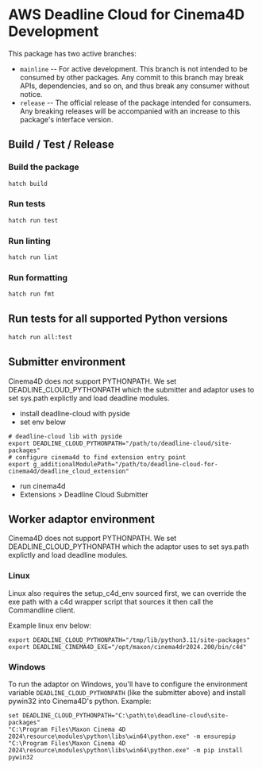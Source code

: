 # AWS Deadline Cloud for Cinema4D Development

This package has two active branches:

- `mainline` -- For active development. This branch is not intended to be consumed by other packages. Any commit to this branch may break APIs, dependencies, and so on, and thus break any consumer without notice.
- `release` -- The official release of the package intended for consumers. Any breaking releases will be accompanied with an increase to this package's interface version.
## Build / Test / Release

### Build the package

```bash
hatch build
```

### Run tests

```bash
hatch run test
```

### Run linting

```bash
hatch run lint
```

### Run formatting

```bash
hatch run fmt
```

## Run tests for all supported Python versions

```bash
hatch run all:test
```

## Submitter environment

Cinema4D does not support PYTHONPATH. We set DEADLINE_CLOUD_PYTHONPATH which the
submitter and adaptor uses to set sys.path explictly and load deadline modules.

- install deadline-cloud with pyside
- set env below

```
# deadline-cloud lib with pyside
export DEADLINE_CLOUD_PYTHONPATH="/path/to/deadline-cloud/site-packages"
# configure cinema4d to find extension entry point
export g_additionalModulePath="/path/to/deadline-cloud-for-cinema4d/deadline_cloud_extension"
```

- run cinema4d
- Extensions > Deadline Cloud Submitter

## Worker adaptor environment

Cinema4D does not support PYTHONPATH. We set DEADLINE_CLOUD_PYTHONPATH which the
adaptor uses to set sys.path explictly and load deadline modules.

### Linux

Linux also requires the setup_c4d_env sourced first, we can override the exe
path with a c4d wrapper script that sources it then call the Commandline
client.

Example linux env below:

```
export DEADLINE_CLOUD_PYTHONPATH="/tmp/lib/python3.11/site-packages"
export DEADLINE_CINEMA4D_EXE="/opt/maxon/cinema4dr2024.200/bin/c4d"
```

### Windows

To run the adaptor on Windows, you'll have to configure the environment variable `DEADLINE_CLOUD_PYTHONPATH` (like the submitter above) and install pywin32 into Cinema4D's python. Example:

```
set DEADLINE_CLOUD_PYTHONPATH="C:\path\to\deadline-cloud\site-packages"
"C:\Program Files\Maxon Cinema 4D 2024\resource\modules\python\libs\win64\python.exe" -m ensurepip   
"C:\Program Files\Maxon Cinema 4D 2024\resource\modules\python\libs\win64\python.exe" -m pip install pywin32  
```
